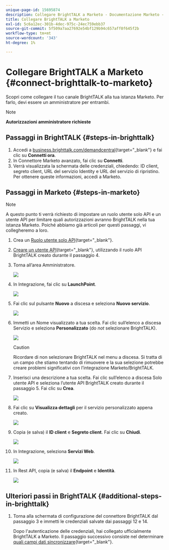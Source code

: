 ```yaml
---
unique-page-id: 15695874
description: Collegare BrightTALK a Marketo - Documentazione Marketo - Documentazione del prodotto
title: Collegare BrightTALK a Marketo
exl-id: 5c6a12ec-301b-4dec-975c-24ec759ebb37
source-git-commit: 5f509a7aa27692e54bf129b94c657aff0f645f2b
workflow-type: tm+mt
source-wordcount: '343'
ht-degree: 1%

---
```


# Collegare BrightTALK a Marketo {#connect-brighttalk-to-marketo}

Scopri come collegare il tuo canale BrightTALK alla tua istanza Marketo. Per farlo, devi essere un amministratore per entrambi.

>[!NOTE]
>
>**Autorizzazioni amministratore richieste**

## Passaggi in BrightTALK {#steps-in-brighttalk}

1. Accedi a [business.brighttalk.com/demandcentral](https://business.brighttalk.com/demandcentral/login){target=&quot;_blank&quot;} e fai clic su **Connetti ora**.
1. In Connettore Marketo avanzato, fai clic su **Connetti**.
1. Verrà visualizzata la schermata delle credenziali, chiedendo: ID client, segreto client, URL del servizio Identity e URL del servizio di ripristino. Per ottenere queste informazioni, accedi a Marketo.

## Passaggi in Marketo {#steps-in-marketo}

>[!NOTE]
>
>A questo punto ti verrà richiesto di impostare un ruolo utente solo API e un utente API per limitare quali autorizzazioni avranno BrightTALK nella tua istanza Marketo. Poiché abbiamo già articoli per questi passaggi, vi collegheremo a loro.

1. Crea un [Ruolo utente solo API](/help/marketo/product-docs/administration/users-and-roles/create-an-api-only-user-role.md){target=&quot;_blank&quot;}.

1. [Creare un utente API](/help/marketo/product-docs/administration/users-and-roles/create-an-api-only-user.md){target=&quot;_blank&quot;}, utilizzando il ruolo API BrightTALK creato durante il passaggio 4.

1. Torna all’area Amministratore.

   ![](assets/connect-brighttalk-to-marketo-1.png)

1. In Integrazione, fai clic su **LaunchPoint**.

   ![](assets/connect-brighttalk-to-marketo-2.png)

1. Fai clic sul pulsante **Nuovo** a discesa e seleziona **Nuovo servizio**.

   ![](assets/connect-brighttalk-to-marketo-3.png)

1. Immetti un Nome visualizzato a tua scelta. Fai clic sull’elenco a discesa Servizio e seleziona **Personalizzato** (do _not_ selezionare BrightTALK).

   ![](assets/connect-brighttalk-to-marketo-4.png)

   >[!CAUTION]
   >
   >Ricordare di non selezionare BrightTALK nel menu a discesa. Si tratta di un campo che stiamo tentando di rimuovere e la sua selezione potrebbe creare problemi significativi con l’integrazione Marketo/BrightTALK.

1. Inserisci una descrizione a tua scelta. Fai clic sull’elenco a discesa Solo utente API e seleziona l’utente API BrightTALK creato durante il passaggio 5. Fai clic su **Crea**.

   ![](assets/connect-brighttalk-to-marketo-5.png)

1. Fai clic su **Visualizza dettagli** per il servizio personalizzato appena creato.

   ![](assets/connect-brighttalk-to-marketo-6.png)

1. Copia (e salva) il **ID client** e **Segreto client**. Fai clic su **Chiudi**.

   ![](assets/connect-brighttalk-to-marketo-7.png)

1. In Integrazione, seleziona **Servizi Web**.

   ![](assets/connect-brighttalk-to-marketo-8.png)

1. In Rest API, copia (e salva) il **Endpoint** e **Identità**.

   ![](assets/connect-brighttalk-to-marketo-9.png)

## Ulteriori passi in BrightTALK {#additional-steps-in-brighttalk}

1. Torna alla schermata di configurazione del connettore BrightTALK dal passaggio 3 e immetti le credenziali salvate dai passaggi 12 e 14.

   Dopo l&#39;autenticazione delle credenziali, hai collegato ufficialmente BrightTALK a Marketo. Il passaggio successivo consiste nel determinare [quali campi dati sincronizzare](https://support.brighttalk.com/hc/en-us/articles/115005131274-BrightTALK-Connector-for-Marketo-Choose-the-Fields-to-Sync){target=&quot;_blank&quot;}.
